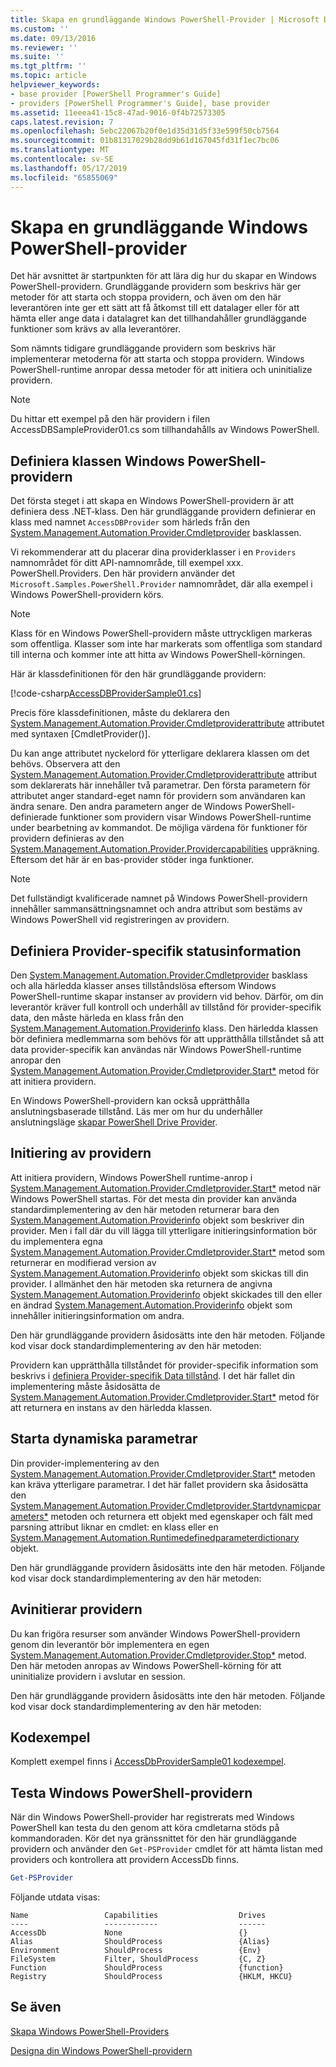 ```yaml
---
title: Skapa en grundläggande Windows PowerShell-Provider | Microsoft Docs
ms.custom: ''
ms.date: 09/13/2016
ms.reviewer: ''
ms.suite: ''
ms.tgt_pltfrm: ''
ms.topic: article
helpviewer_keywords:
- base provider [PowerShell Programmer's Guide]
- providers [PowerShell Programmer's Guide], base provider
ms.assetid: 11eeea41-15c8-47ad-9016-0f4b72573305
caps.latest.revision: 7
ms.openlocfilehash: 5ebc22067b20f0e1d35d31d5f33e599f50cb7564
ms.sourcegitcommit: 01b81317029b28dd9b61d167045fd31f1ec7bc06
ms.translationtype: MT
ms.contentlocale: sv-SE
ms.lasthandoff: 05/17/2019
ms.locfileid: "65855069"
---
```

# <a name="creating-a-basic-windows-powershell-provider"></a>Skapa en grundläggande Windows PowerShell-provider

Det här avsnittet är startpunkten för att lära dig hur du skapar en Windows PowerShell-providern. Grundläggande providern som beskrivs här ger metoder för att starta och stoppa providern, och även om den här leverantören inte ger ett sätt att få åtkomst till ett datalager eller för att hämta eller ange data i datalagret kan det tillhandahåller grundläggande funktioner som krävs av alla leverantörer.

Som nämnts tidigare grundläggande providern som beskrivs här implementerar metoderna för att starta och stoppa providern. Windows PowerShell-runtime anropar dessa metoder för att initiera och uninitialize providern.

> [!NOTE]
> Du hittar ett exempel på den här providern i filen AccessDBSampleProvider01.cs som tillhandahålls av Windows PowerShell.

## <a name="defining-the-windows-powershell-provider-class"></a>Definiera klassen Windows PowerShell-providern

Det första steget i att skapa en Windows PowerShell-providern är att definiera dess .NET-klass. Den här grundläggande providern definierar en klass med namnet `AccessDBProvider` som härleds från den [System.Management.Automation.Provider.Cmdletprovider](/dotnet/api/System.Management.Automation.Provider.CmdletProvider) basklassen.

Vi rekommenderar att du placerar dina providerklasser i en `Providers` namnområdet för ditt API-namnområde, till exempel xxx. PowerShell.Providers. Den här providern använder det `Microsoft.Samples.PowerShell.Provider` namnområdet, där alla exempel i Windows PowerShell-providern körs.

> [!NOTE]
> Klass för en Windows PowerShell-providern måste uttryckligen markeras som offentliga. Klasser som inte har markerats som offentliga som standard till interna och kommer inte att hitta av Windows PowerShell-körningen.

Här är klassdefinitionen för den här grundläggande providern:

[!code-csharp[AccessDBProviderSample01.cs](../../powershell-sdk-samples/SDK-2.0/csharp/AccessDBProviderSample01/AccessDBProviderSample01.cs#L23-L24 "AccessDBProviderSample01.cs")]

Precis före klassdefinitionen, måste du deklarera den [System.Management.Automation.Provider.Cmdletproviderattribute](/dotnet/api/System.Management.Automation.Provider.CmdletProviderAttribute) attributet med syntaxen [CmdletProvider()].

Du kan ange attributet nyckelord för ytterligare deklarera klassen om det behövs. Observera att den [System.Management.Automation.Provider.Cmdletproviderattribute](/dotnet/api/System.Management.Automation.Provider.CmdletProviderAttribute) attribut som deklarerats här innehåller två parametrar. Den första parametern för attributet anger standard-eget namn för providern som användaren kan ändra senare. Den andra parametern anger de Windows PowerShell-definierade funktioner som providern visar Windows PowerShell-runtime under bearbetning av kommandot. De möjliga värdena för funktioner för providern definieras av den [System.Management.Automation.Provider.Providercapabilities](/dotnet/api/System.Management.Automation.Provider.ProviderCapabilities) uppräkning. Eftersom det här är en bas-provider stöder inga funktioner.

> [!NOTE]
> Det fullständigt kvalificerade namnet på Windows PowerShell-providern innehåller sammansättningsnamnet och andra attribut som bestäms av Windows PowerShell vid registreringen av providern.

## <a name="defining-provider-specific-state-information"></a>Definiera Provider-specifik statusinformation

Den [System.Management.Automation.Provider.Cmdletprovider](/dotnet/api/System.Management.Automation.Provider.CmdletProvider) basklass och alla härledda klasser anses tillståndslösa eftersom Windows PowerShell-runtime skapar instanser av providern vid behov. Därför, om din leverantör kräver full kontroll och underhåll av tillstånd för provider-specifik data, den måste härleda en klass från den [System.Management.Automation.Providerinfo](/dotnet/api/System.Management.Automation.ProviderInfo) klass. Den härledda klassen bör definiera medlemmarna som behövs för att upprätthålla tillståndet så att data provider-specifik kan användas när Windows PowerShell-runtime anropar den [System.Management.Automation.Provider.Cmdletprovider.Start*](/dotnet/api/System.Management.Automation.Provider.CmdletProvider.Start) metod för att initiera providern.

En Windows PowerShell-providern kan också upprätthålla anslutningsbaserade tillstånd. Läs mer om hur du underhåller anslutningsläge [skapar PowerShell Drive Provider](./creating-a-windows-powershell-drive-provider.md).

## <a name="initializing-the-provider"></a>Initiering av providern

Att initiera providern, Windows PowerShell runtime-anrop i [System.Management.Automation.Provider.Cmdletprovider.Start*](/dotnet/api/System.Management.Automation.Provider.CmdletProvider.Start) metod när Windows PowerShell startas. För det mesta din provider kan använda standardimplementering av den här metoden returnerar bara den [System.Management.Automation.Providerinfo](/dotnet/api/System.Management.Automation.ProviderInfo) objekt som beskriver din provider. Men i fall där du vill lägga till ytterligare initieringsinformation bör du implementera egna [System.Management.Automation.Provider.Cmdletprovider.Start*](/dotnet/api/System.Management.Automation.Provider.CmdletProvider.Start) metod som returnerar en modifierad version av [ System.Management.Automation.Providerinfo](/dotnet/api/System.Management.Automation.ProviderInfo) objekt som skickas till din provider. I allmänhet den här metoden ska returnera de angivna [System.Management.Automation.Providerinfo](/dotnet/api/System.Management.Automation.ProviderInfo) objekt skickades till den eller en ändrad [System.Management.Automation.Providerinfo](/dotnet/api/System.Management.Automation.ProviderInfo) objekt som innehåller initieringsinformation om andra.

Den här grundläggande providern åsidosätts inte den här metoden. Följande kod visar dock standardimplementering av den här metoden:

<!-- TODO!!!: review snippet reference  [!CODE [Msh_samplesaccessdbprov01#accessdbprov01ProviderStart](Msh_samplesaccessdbprov01#accessdbprov01ProviderStart)]  -->

Providern kan upprätthålla tillståndet för provider-specifik information som beskrivs i [definiera Provider-specifik Data tillstånd](#defining-provider-specific-state-information). I det här fallet din implementering måste åsidosätta de [System.Management.Automation.Provider.Cmdletprovider.Start*](/dotnet/api/System.Management.Automation.Provider.CmdletProvider.Start) metod för att returnera en instans av den härledda klassen.

## <a name="start-dynamic-parameters"></a>Starta dynamiska parametrar

Din provider-implementering av den [System.Management.Automation.Provider.Cmdletprovider.Start*](/dotnet/api/System.Management.Automation.Provider.CmdletProvider.Start) metoden kan kräva ytterligare parametrar. I det här fallet providern ska åsidosätta den [System.Management.Automation.Provider.Cmdletprovider.Startdynamicparameters*](/dotnet/api/System.Management.Automation.Provider.CmdletProvider.StartDynamicParameters) metoden och returnera ett objekt med egenskaper och fält med parsning attribut liknar en cmdlet: en klass eller en [System.Management.Automation.Runtimedefinedparameterdictionary](/dotnet/api/System.Management.Automation.RuntimeDefinedParameterDictionary) objekt.

Den här grundläggande providern åsidosätts inte den här metoden. Följande kod visar dock standardimplementering av den här metoden:

<!-- TODO!!!: review snippet reference  [!CODE [Msh_samplesaccessdbprov01#accessdbprov01ProviderDynamicParameters](Msh_samplesaccessdbprov01#accessdbprov01ProviderDynamicParameters)]  -->

## <a name="uninitializing-the-provider"></a>Avinitierar providern

Du kan frigöra resurser som använder Windows PowerShell-providern genom din leverantör bör implementera en egen [System.Management.Automation.Provider.Cmdletprovider.Stop*](/dotnet/api/System.Management.Automation.Provider.CmdletProvider.Stop) metod. Den här metoden anropas av Windows PowerShell-körning för att uninitialize providern i avslutar en session.

Den här grundläggande providern åsidosätts inte den här metoden. Följande kod visar dock standardimplementering av den här metoden:

<!-- TODO!!!: review snippet reference  [!CODE [Msh_samplesaccessdbprov01#accessdbprov01ProviderStop](Msh_samplesaccessdbprov01#accessdbprov01ProviderStop)]  -->

## <a name="code-sample"></a>Kodexempel

Komplett exempel finns i [AccessDbProviderSample01 kodexempel](./accessdbprovidersample01-code-sample.md).

## <a name="testing-the-windows-powershell-provider"></a>Testa Windows PowerShell-providern

När din Windows PowerShell-provider har registrerats med Windows PowerShell kan testa du den genom att köra cmdletarna stöds på kommandoraden. Kör det nya gränssnittet för den här grundläggande providern och använder den `Get-PSProvider` cmdlet för att hämta listan med providers och kontrollera att providern AccessDb finns.

```powershell
Get-PSProvider
```

Följande utdata visas:

```output
Name                 Capabilities                  Drives
----                 ------------                  ------
AccessDb             None                          {}
Alias                ShouldProcess                 {Alias}
Environment          ShouldProcess                 {Env}
FileSystem           Filter, ShouldProcess         {C, Z}
Function             ShouldProcess                 {function}
Registry             ShouldProcess                 {HKLM, HKCU}
```

## <a name="see-also"></a>Se även

[Skapa Windows PowerShell-Providers](./how-to-create-a-windows-powershell-provider.md)

[Designa din Windows PowerShell-providern](./designing-your-windows-powershell-provider.md)